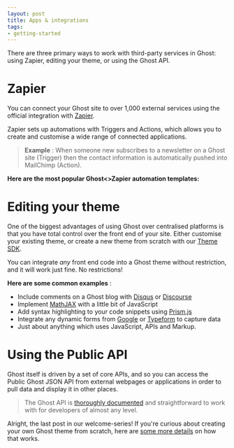 ```yaml
---
layout: post
title: Apps & integrations
tags:
- getting-started
---
```


There are three primary ways to work with third-party services in Ghost: using Zapier, editing your theme, or using the Ghost API.

# Zapier

You can connect your Ghost site to over 1,000 external services using the official integration with [Zapier](https://zapier.com).

Zapier sets up automations with Triggers and Actions, which allows you to create and customise a wide range of connected applications.

> **Example** : When someone new subscribes to a newsletter on a Ghost site (Trigger) then the contact information is automatically pushed into MailChimp (Action).

**Here are the most popular Ghost\<\>Zapier automation templates:**

<!--kg-card-begin: markdown--><script src="https://zapier.com/apps/embed/widget.js?services=Ghost&amp;container=true&amp;limit=8"></script><!--kg-card-end: markdown-->
# Editing your theme

One of the biggest advantages of using Ghost over centralised platforms is that you have total control over the front end of your site. Either customise your existing theme, or create a new theme from scratch with our [Theme SDK](https://docs.ghost.org/api/handlebars-themes/).

You can integrate _any_ front end code into a Ghost theme without restriction, and it will work just fine. No restrictions!

**Here are some common examples** :

- Include comments on a Ghost blog with [Disqus](https://docs.ghost.org/integrations/disqus/) or [Discourse](https://docs.ghost.org/integrations/discourse/)
- Implement [MathJAX](https://help.ghost.org/article/89-mathjax) with a little bit of JavaScript
- Add syntax highlighting to your code snippets using [Prism.js](https://prismjs.com/)
- Integrate any dynamic forms from [Google](https://www.google.com/forms/) or [Typeform](https://www.typeform.com/) to capture data
- Just about anything which uses JavaScript, APIs and Markup.

# Using the Public API

Ghost itself is driven by a set of core APIs, and so you can access the Public Ghost JSON API from external webpages or applications in order to pull data and display it in other places.

> The Ghost API is [thoroughly documented](https://docs.ghost.org/api/) and straightforward to work with for developers of almost any level.

Alright, the last post in our welcome-series! If you're curious about creating your own Ghost theme from scratch, here are [some more details](/themes/) on how that works.

